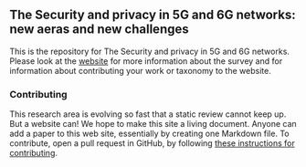 ## The Security and privacy in 5G and 6G networks: new aeras and new challenges


This is the repository for The Security and privacy in 5G and 6G networks.
Please look at the [website](https://security-privacyin5g-6g.github.io) for more information about
the survey and for information about contributing your work or taxonomy to the website.


### Contributing

This research area is evolving so fast that a static review cannot keep up.
But a website can! We hope to make this site a living document.
Anyone can add a paper to this web site, essentially by creating one Markdown file.
 To contribute, open a pull request in GitHub, by following [these instructions 
for contributing](contributing.html).
